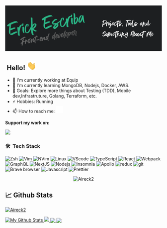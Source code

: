 [![Header](https://raw.githubusercontent.com/Aireck2/Aireck2/develop/readme_header.png "Header")](https://github.com/Aireck2)

## &nbsp;Hello! <img src="https://raw.githubusercontent.com/Aireck2/Aireck2/develop/wave.gif" width="30px">

- 🔭 I'm currently working at Equip
- 🌱 I'm currently learning MongoDB, Nodejs, Docker, AWS.
- 🥅 Goals: Explore more things about Testing (TDD), Mobile dev,Infrastruture, Golang, Terraform, etc.
- ⚡ Hobbies: Running
- 📫 How to reach me: <a href="https://www.linkedin.com/in/erickescriba/"><img alt="Erick Escriba | LinkedIn" width="22px" src="https://github.com/Aakarsh-B/trying-repos/blob/master/linkedin.svg"/></a>

**Support my work on:**

[<img src="https://img.shields.io/badge/PayPal-%2300457C.svg?&style=for-the-badge&logo=paypal&logoColor=%23FFFFFF"/>](https://www.paypal.com/paypalme/erickescriba?country.x=PE&locale.x=en_US)

### 🛠 &nbsp;Tech Stack

<p>
  <img alt="Zsh" src="https://img.shields.io/badge/-Shell-2E3440?style=flat-square&logo=gnu-bash&logoColor=white" />
   <img alt="Vim" src="https://img.shields.io/badge/Vim-3B4252?style=flat-square&logo=vim&logoColor=green%22%20alt=%22ZSH%22" />
  <img alt="NVim" src="https://img.shields.io/badge/NeoVim-3B4252?style=flat-square&logo=Neovim&logoColor=green%22%20alt=%22ZSH%22" />
  <img alt="Linux" src="https://img.shields.io/badge/-Linux-007ACC?style=flat-square&logo=arch-linux&logoColor=white" />
  <img alt="VScode" src="https://img.shields.io/badge/-VScode-007ACC?style=flat-square&logo=visual-studio-code&logoColor=white" />
  <img alt="TypeScript" src="https://img.shields.io/badge/-TypeScript-007ACC?style=flat-square&logo=typescript&logoColor=white" />
  <img alt="React" src="https://img.shields.io/badge/-React-45b8d8?style=flat-square&logo=react&logoColor=white" />
  <img alt="Webpack" src="https://img.shields.io/badge/-Webpack-8DD6F9?style=flat-square&logo=webpack&logoColor=white" /> 
  <img alt="GraphQL" src="https://img.shields.io/badge/-GraphQL-E10098?style=flat-square&logo=graphql&logoColor=white" />
  <img alt="NextJS" src="https://img.shields.io/badge/-NextJS-000000.svg?style=flat-square&logo=Vercel&labelColor=000" />
  <img alt="Nodejs" src="https://img.shields.io/badge/-Nodejs-43853d?style=flat-square&logo=Node.js&logoColor=white" />
  <img alt="Insomnia" src="https://img.shields.io/badge/-Insomnia-5849BE?style=flat-square&logo=insomnia&logoColor=white" />
  <img alt="Apollo" src="https://img.shields.io/badge/-Apollo%20GraphQL-311C87?style=flat-square&logo=apollo-graphql&logoColor=white" />
  <img alt="redux" src="https://img.shields.io/badge/-Redux-764ABC?style=flat-square&logo=redux&logoColor=white" />
  <img alt="git" src="https://img.shields.io/badge/-Git-F05032?style=flat-square&logo=git&logoColor=white" />
  <img alt="Brave browser" src="https://img.shields.io/badge/-Brave_Browser-FB542B?style=flat-square&logo=brave&logoColor=white" />
  <img alt="Javascript" src="https://img.shields.io/badge/-Javascript-F7B93E?style=flat-square&logo=javascript&logoColor=white" />
  <img alt="Prettier" src="https://img.shields.io/badge/-Prettier-F7B93E?style=flat-square&logo=prettier&logoColor=white" />
</p>

<p align="center"> <img src="https://komarev.com/ghpvc/?username=Aireck2&label=Profile%20views" alt="Aireck2" /> </p>

## &#x1f4c8; Github Stats

<p> <a href="https://github.com/ryo-ma/github-profile-trophy"><img src="https://github-profile-trophy.vercel.app/?username=Aireck2&rank=SECRET,SS,S,AAA,AA,A&theme=discord&margin-w=10&margin-h=0&border-color=black&no-frame=true" alt="Aireck2" /></a> </p>

<a href="https://github.com/Aireck2/Aireck2" target="_blank" >
  <img height="180em" src="https://github-readme-stats.vercel.app/api?username=Aireck2&show_icons=true&line_height=27&count_private=true&theme=discord_old_blurple&bg_color=20232a&hide_border=true&hide_title=true" alt="My Github Stats"  />
</a>
<a href="https://github.com/Aireck2/Aireck2" target="_blank">
  <img height="180em" src="https://github-readme-stats.vercel.app/api/top-langs/?username=Aireck2&count_private=false&hide=css,html&theme=discord_old_blurple&bg_color=20232a&hide_border=true&layout=compact&langs_count=8" />
</a>

<!--Featured Projects -->

<a href="https://github.com/Aireck2/portfolio-ts" target="_blank">
  <img align="center" src="https://github-readme-stats.vercel.app/api/pin/?username=Aireck2&repo=portfolio-ts&theme=discord_old_blurple&bg_color=20232a&hide_border=true" />
</a>
<a href="https://github.com/Aireck2/react-ts-intl" target="_blank">
  <img align="center" src="https://github-readme-stats.vercel.app/api/pin/?username=Aireck2&repo=react-ts-intl&theme=discord_old_blurple&bg_color=20232a&hide_border=true" />
</a>
